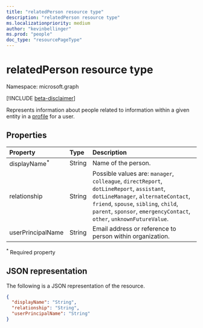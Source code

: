 ```yaml
---
title: "relatedPerson resource type"
description: "relatedPerson resource type"
ms.localizationpriority: medium
author: "kevinbellinger"
ms.prod: "people"
doc_type: "resourcePageType"
---
```


# relatedPerson resource type

Namespace: microsoft.graph

[!INCLUDE [beta-disclaimer](../../includes/beta-disclaimer.md)]

Represents information about people related to information within a given entity in a [profile](profile.md) for a user.

## Properties

| Property        | Type        | Description                                                                                                                                                                                                                                     |
|:----------------|:------------|:------------------------------------------------------------------------------------------------------------------------------------------------------------------------------------------------------------------------------------------------|
|displayName<sup>*</sup>|String       | Name of the person.                                                                                                                                                                                                                             |
|relationship     |String       | Possible values are: `manager`, `colleague`, `directReport`, `dotLineReport`, `assistant`, `dotLineManager`, `alternateContact`, `friend`, `spouse`, `sibling`, `child`, `parent`, `sponsor`, `emergencyContact`, `other`, `unknownFutureValue`.|
|userPrincipalName|String       | Email address or reference to person within organization.                                                                                                                                                                                       |

<sup>*</sup> Required property

## JSON representation

The following is a JSON representation of the resource.

<!-- {
  "blockType": "resource",
  "optionalProperties": [

  ],
  "@odata.type": "microsoft.graph.relatedPerson",
  "baseType": null
}-->

```json
{
  "displayName": "String",
  "relationship": "String",
  "userPrincipalName": "String"
}
```

<!-- uuid: 16cd6b66-4b1a-43a1-adaf-3a886856ed98
2019-02-04 14:57:30 UTC -->
<!-- {
  "type": "#page.annotation",
  "description": "relatedPerson resource",
  "keywords": "",
  "section": "documentation",
  "tocPath": ""
}-->



